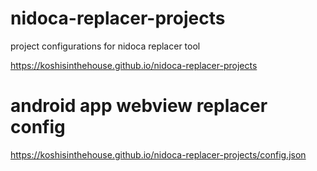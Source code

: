 # nidoca-replacer-projects
project configurations for nidoca replacer tool

https://koshisinthehouse.github.io/nidoca-replacer-projects

# android app webview replacer config
https://koshisinthehouse.github.io/nidoca-replacer-projects/config.json
